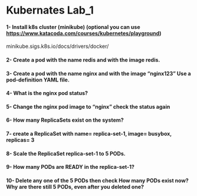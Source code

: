 # Kubernates Lab_1
#### 1- Install k8s cluster (minikube) (optional you can use https://www.katacoda.com/courses/kubernetes/playground)
minikube.sigs.k8s.io/docs/drivers/docker/
#### 2- Create a pod with the name redis and with the image redis.
#### 3- Create a pod with the name nginx and with the image “nginx123” Use a pod-definition YAML file.
#### 4- What is the nginx pod status?
#### 5- Change the nginx pod image to “nginx” check the status again
#### 6- How many ReplicaSets exist on the system?
#### 7- create a ReplicaSet with name= replica-set-1, image= busybox, replicas= 3
#### 8- Scale the ReplicaSet replica-set-1 to 5 PODs.
#### 9- How many PODs are READY in the replica-set-1?
#### 10- Delete any one of the 5 PODs then check How many PODs exist now? Why are there still 5 PODs, even after you deleted one?
